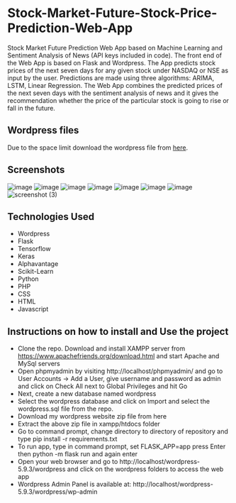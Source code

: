 # Stock-Market-Future-Stock-Price-Prediction-Web-App
Stock Market Future Prediction Web App based on Machine Learning and Sentiment Analysis of News (API keys included in code). The front end of the Web App is based on Flask and Wordpress. The App predicts stock prices of the next seven days for any given stock under NASDAQ or NSE as input by the user. Predictions are made using three algorithms: ARIMA, LSTM, Linear Regression. The Web App combines the predicted prices of the next seven days with the sentiment analysis of news and it gives the recommendation whether the price of the particular stock is going to rise or fall in the future.

## Wordpress files
Due to the space limit download the wordpress file from [here](https://drive.google.com/file/d/1y34yup3uSOcKr1Hhp-_RPp530cJbDXCZ/view?usp=sharing).

## Screenshots
![image](https://user-images.githubusercontent.com/76894348/175959454-738a9e26-dfed-4f7f-be5c-5770e5d3a8ac.png)
![image](https://user-images.githubusercontent.com/76894348/175959472-fb5e1d5b-28d1-45c0-be0c-ff3407b4a313.png)
![image](https://user-images.githubusercontent.com/76894348/175959488-7b2abd21-a058-4127-9d64-e9549c4eed77.png)
![image](https://user-images.githubusercontent.com/76894348/175959510-eed7be6a-cc3b-4d6e-9081-b047551a566c.png)
![image](https://user-images.githubusercontent.com/76894348/175959534-04c0897d-6328-429a-bd7a-0a3321c623ab.png)
![image](https://user-images.githubusercontent.com/76894348/175959550-33397e96-2797-4f0a-adfc-006f72ea5db5.png)
![image](https://user-images.githubusercontent.com/76894348/175959877-5fbeb7db-8e43-45e6-9bc0-75267b2b0230.png)
![screenshot (3)](https://user-images.githubusercontent.com/76894348/175959902-fbed2bb8-da05-4a71-a0f4-29dce1ecfd7c.png)

## Technologies Used

- Wordpress
- Flask
- Tensorflow
- Keras
- Alphavantage
- Scikit-Learn
- Python
- PHP
- CSS
- HTML
- Javascript

## Instructions on how to install and Use the project

- Clone the repo. Download and install XAMPP server from https://www.apachefriends.org/download.html and start Apache and MySql servers
- Open phpmyadmin by visiting http://localhost/phpmyadmin/ and go to User Accounts -> Add a User, give username and password as admin and click on Check All next to Global Privileges and hit Go
- Next, create a new database named wordpress
- Select the wordpress database and click on Import and select the wordpress.sql file from the repo.
- Download my wordpress website zip file from here
- Extract the above zip file in xampp/htdocs folder
- Go to command prompt, change directory to directory of repository and type pip install -r requirements.txt
- To run app, type in command prompt, set FLASK_APP=app press Enter then  python -m flask run and again enter
- Open your web browser and go to http://localhost/wordpress-5.9.3/wordpress and click on the wordpress folders to access the web app
- Wordpress Admin Panel is available at: http://localhost/wordpress-5.9.3/wordpress/wp-admin
